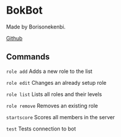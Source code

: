 # BokBot

Made by Borisonekenbi.

[Github](https://github.com/borisonekenobi/discordBots-BOK-BOT)

## Commands

`role add` Adds a new role to the list

`role edit` Changes an already setup role

`role list` Lists all roles and their levels

`role remove` Removes an existing role

`startscore` Scores all members in the server

`test` Tests connection to bot
